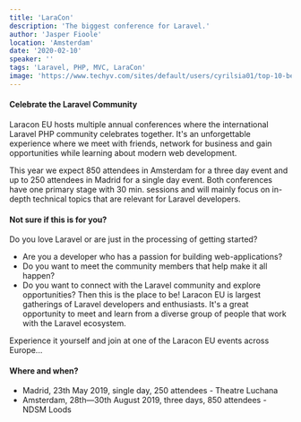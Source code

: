 ```yaml
---
title: 'LaraCon'
description: 'The biggest conference for Laravel.'
author: 'Jasper Fioole' 
location: 'Amsterdam'
date: '2020-02-10' 
speaker: ''
tags: 'Laravel, PHP, MVC, LaraCon'
image: 'https://www.techyv.com/sites/default/users/cyrilsia01/top-10-best-features-of-laravel-php.jpg'
---
```


#### Celebrate the Laravel Community 
Laracon EU hosts multiple annual conferences where the international Laravel PHP community celebrates together. It's an unforgettable experience where we meet with friends, network for business and gain opportunities while learning about modern web development.

This year we expect 850 attendees in Amsterdam for a three day event and up to 250 attendees in Madrid for a single day event. Both conferences have one primary stage with 30 min. sessions and will mainly focus on in-depth technical topics that are relevant for Laravel developers.

#### Not sure if this is for you?
Do you love Laravel or are just in the processing of getting started?
* Are you a developer who has a passion for building web-applications?
* Do you want to meet the community members that help make it all happen?
* Do you want to connect with the Laravel community and explore opportunities?
Then this is the place to be! Laracon EU is largest gatherings of Laravel developers and enthusiasts. It's a great opportunity to meet and learn from a diverse group of people that work with the Laravel ecosystem.

Experience it yourself and join at one of the Laracon EU events across Europe...

#### Where and when?
* Madrid, 23th May 2019, single day, 250 attendees - Theatre Luchana
* Amsterdam, 28th—30th August 2019, three days, 850 attendees - NDSM Loods